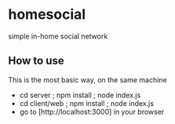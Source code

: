 # homesocial
simple in-home social network

## How to use

This is the most basic way, on the same machine

* cd server ; npm install ; node index.js
* cd client/web ; npm install ; node index.js
* go to [http://localhost:3000] in your browser